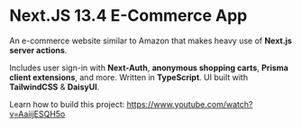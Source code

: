 # Next.JS 13.4 E-Commerce App

An e-commerce website similar to Amazon that makes heavy use of **Next.js server actions**.

Includes user sign-in with **Next-Auth**, **anonymous shopping carts**, **Prisma client extensions**, and more. Written in **TypeScript**. UI built with **TailwindCSS** & **DaisyUI**.

Learn how to build this project: https://www.youtube.com/watch?v=AaiijESQH5o

